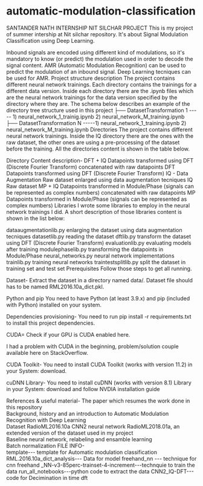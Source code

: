 # automatic-modulation-classification
SANTANDER NATH INTERNSHIP NIT SILCHAR PROJECT
This is my project of summer intership at Nit silchar  repository. It's about Signal Modulation Classification using Deep Learning.

Inbound signals are encoded using different kind of modulations, so it's mandatory to know (or predict) the modulation used in order to decode the signal content. AMR (Automatic Modulation Recognition) can be used to predict the modulation of an inbound signal. Deep Learning tecniques can be used for AMR.
Project structure description
The project contains different neural network trainings. Each directory contains the trainings for a different data version. Inside each directory there are the .ipynb files which are the neural network trainings for the data version specified by the directory where they are. The schema below describes an example of the directory tree structure used in this project
├── DatasetTransformation 1 ----- 1)   neural_network_1_trainig.ipynb 2) neural_network_M_training.ipynb
├── DatasetTransformation N  -----1) neural_network_1_training.ipynb  2) neural_network_M_training.ipynb
Directories
The project contains different neural network trainings. Inside the IQ directory there are the ones with the raw dataset, the other ones are using a pre-processing of the dataset before the training. All the directories content is shown in the table below.

Directory	Content description-
DFT + IQ	Datapoints transformed using DFT (Discrete Fourier Transform) concatenated with raw datapoints
DFT	Datapoints transformed using DFT (Discrete Fourier Transform)
IQ - Data Augmentation	Raw dataset enlarged using data augmentation tecniques
IQ	Raw dataset
MP + IQ	Datapoints transformed in Module/Phase (signals can be represented as complex numbers) concatenated with raw datapoints
MP	Datapoints transformed in Module/Phase (signals can be represented as complex numbers)
Libraries
I wrote some libraries to employ in the neural network trainings I did. A short description of those libraries content is shown in the list below:

dataaugmentationlib.py enlarging the dataset using data augmentation tecniques
datasetlib.py reading the dataset
dftlib.py transform the dataset using DFT (Discrete Fourier Transform)
evaluationlib.py evaluating models after training
modulephaselib.py transforming the datapoints in Module/Phase
neural_networks.py neural network implementations
trainlib.py training neural networks
traintestsplitlib.py split the dataset in training set and test set
Prerequisites
Follow those steps to get all running.

Dataset-
 Extract the dataset in a directory named data/. Dataset file should has to be named RML2016.10a_dict.pkl.

Python and pip
You need to have Python (at least 3.9.x) and pip (included with Python) installed on your system.

Dependencies provisioning-
You need to run pip install -r requirements.txt to install this project dependencies.

CUDA=
Check if your GPU is CUDA enabled here.

I had a problem with CUDA in the beginning, problem/solution couple available here on StackOverflow.

CUDA Toolkit-
You need to install CUDA Toolkit (works with version 11.2) in your System: download.

cuDNN Library-
You need to install cuDNN (works with version 8.1) Library in your System: download and follow NVDIA installation guide

References & useful material-
The paper which resumes the work done in this repository	
Background, history and an introduction to Automatic Modulation Recognition with Deep Learning	
Dataset RadioML2016.10a	
CNN2 neural network	
RadioML2018.01a, an extended version of the dataset used in my project	
Baseline neural network, relabeling and ensamble learning	
Batch normalization	
FILE INFO-                
template--- template for Automatic modulation classification
RML.2016.10a_dict_analysis--- Data for model
freehand_nn --- technique for cnn
freehand _NN-v3-85perc-trainset-4-increment---technquie to train the data 
run_all_notebooks---python code to extract the data
CNN2_IQ-DFT---code for Decimination in time dft
